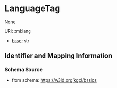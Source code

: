# LanguageTag

None

URI: xml:lang

* [base](https://w3id.org/linkml/base): str






## Identifier and Mapping Information







### Schema Source


* from schema: https://w3id.org/kgcl/basics



